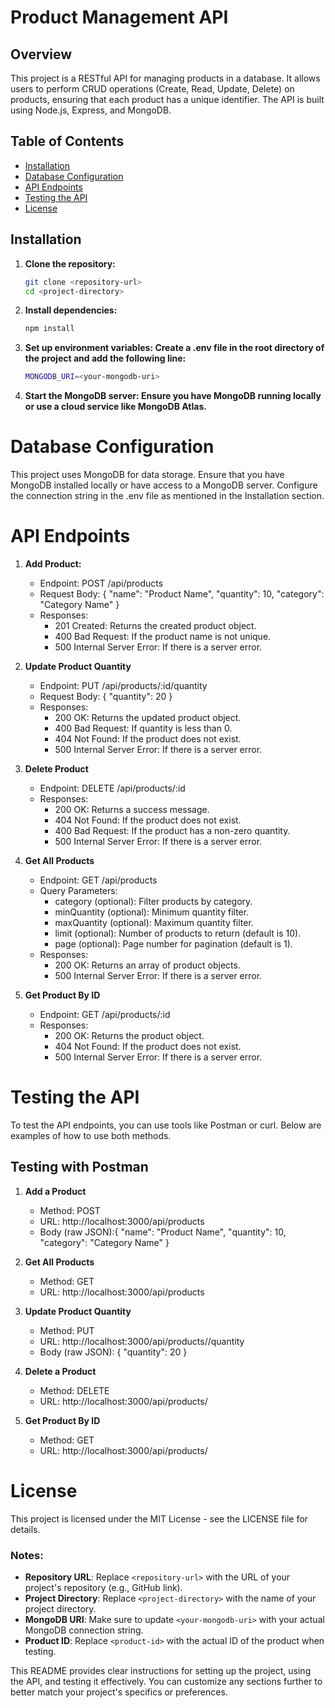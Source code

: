# Product Management API

## Overview
This project is a RESTful API for managing products in a database. It allows users to perform CRUD operations (Create, Read, Update, Delete) on products, ensuring that each product has a unique identifier. The API is built using Node.js, Express, and MongoDB.

## Table of Contents
- [Installation](#installation)
- [Database Configuration](#database-configuration)
- [API Endpoints](#api-endpoints)
- [Testing the API](#testing-the-api)
- [License](#license)

## Installation

1. **Clone the repository:**
   ```bash
   git clone <repository-url>
   cd <project-directory>
   ```

2. **Install dependencies:**
   ```bash
   npm install
   ```

3. **Set up environment variables: Create a .env file in the root directory of the project and add the following line:**
    ```bash 
    MONGODB_URI=<your-mongodb-uri>
    ```

4. **Start the MongoDB server: Ensure you have MongoDB running locally or use a cloud service like MongoDB Atlas.**
    

# Database Configuration

This project uses MongoDB for data storage. Ensure that you have MongoDB installed locally or have access to a MongoDB server. Configure the connection string in the .env file as mentioned in the Installation section.

# API Endpoints

1. **Add Product:**

   - Endpoint: POST /api/products
   - Request Body:
            {
           "name": "Product Name",
           "quantity": 10,
           "category": "Category Name"
            }
   - Responses:
       - 201 Created: Returns the created product object.
       - 400 Bad Request: If the product name is not unique.
       - 500 Internal Server Error: If there is a server error.
2. **Update Product Quantity**

   - Endpoint: PUT /api/products/:id/quantity
   - Request Body:
          {
            "quantity": 20
          }
   - Responses:
      - 200 OK: Returns the updated product object.
      - 400 Bad Request: If quantity is less than 0.
      - 404 Not Found: If the product does not exist.
      - 500 Internal Server Error: If there is a server error.

3. **Delete Product**

   - Endpoint: DELETE /api/products/:id
   - Responses:
      - 200 OK: Returns a success message.
      - 404 Not Found: If the product does not exist.
      - 400 Bad Request: If the product has a non-zero quantity.
      - 500 Internal Server Error: If there is a server error.

4. **Get All Products**

   - Endpoint: GET /api/products
   - Query Parameters:
      - category (optional): Filter products by category.
      - minQuantity (optional): Minimum quantity filter.
      - maxQuantity (optional): Maximum quantity filter.
      - limit (optional): Number of products to return (default is 10).
      - page (optional): Page number for pagination (default is 1).
   - Responses:
      - 200 OK: Returns an array of product objects.
      - 500 Internal Server Error: If there is a server error.

5. **Get Product By ID**

   - Endpoint: GET /api/products/:id
   - Responses:
      - 200 OK: Returns the product object.
      - 404 Not Found: If the product does not exist.
      - 500 Internal Server Error: If there is a server error.


# Testing the API
To test the API endpoints, you can use tools like Postman or curl. Below are examples of how to use both methods.
## Testing with Postman

1. **Add a Product**
   - Method: POST
   - URL: http://localhost:3000/api/products
   - Body (raw JSON):{
  "name": "Product Name",
  "quantity": 10,
  "category": "Category Name"
}

2. **Get All Products**
   - Method: GET
   - URL: http://localhost:3000/api/products

3. **Update Product Quantity**
   - Method: PUT
   - URL: http://localhost:3000/api/products/<product-id>/quantity
   - Body (raw JSON): {
  "quantity": 20
}

4. **Delete a Product**
   - Method: DELETE
   - URL: http://localhost:3000/api/products/<product-id>

5. **Get Product By ID**
   - Method: GET
   - URL: http://localhost:3000/api/products/<product-id>


# License
This project is licensed under the MIT License - see the LICENSE file for details.


### Notes:
- **Repository URL**: Replace `<repository-url>` with the URL of your project's repository (e.g., GitHub link).
- **Project Directory**: Replace `<project-directory>` with the name of your project directory.
- **MongoDB URI**: Make sure to update `<your-mongodb-uri>` with your actual MongoDB connection string.
- **Product ID**: Replace `<product-id>` with the actual ID of the product when testing.

This README provides clear instructions for setting up the project, using the API, and testing it effectively. You can customize any sections further to better match your project's specifics or preferences.

         
